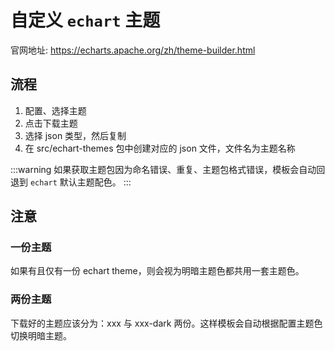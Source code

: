 # 自定义 `echart` 主题

官网地址: https://echarts.apache.org/zh/theme-builder.html

## 流程

1. 配置、选择主题
2. 点击下载主题
3. 选择 json 类型，然后复制
4. 在 src/echart-themes 包中创建对应的 json 文件，文件名为主题名称

:::warning
如果获取主题包因为命名错误、重复、主题包格式错误，模板会自动回退到 `echart` 默认主题配色。
:::

## 注意

### 一份主题

如果有且仅有一份 echart theme，则会视为明暗主题色都共用一套主题色。

### 两份主题

下载好的主题应该分为：xxx 与 xxx-dark 两份。这样模板会自动根据配置主题色切换明暗主题。

